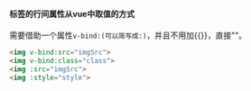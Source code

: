 #### 标签的行间属性从vue中取值的方式
需要借助一个属性`v-bind:(可以简写成:)`，并且不用加{{}}，直接""。

```html
<img v-bind:src="imgSrc">
<img v-bind:class="class">
<img :src="imgSrc">
<img :style="style">
```
